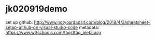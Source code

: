 # jk020919demo

set up github: http://www.notyourdadsit.com/blog/2018/4/3/sheatsheet-setup-github-on-visual-studio-code
metadata: https://www.w3schools.com/tags/tag_meta.asp

